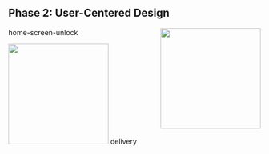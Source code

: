 ## Phase 2: User-Centered Design
<p float="left">
<img align=right src="https://i.imgur.com/a84lJD9.png" width="200"> home-screen-unlock


<img src="https://i.imgur.com/epSPRmO.png" width="200"> delivery
</p>
